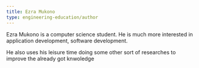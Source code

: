 ```yaml
---
title: Ezra Mukono
type: engineering-education/author
---
```

Ezra Mukono is a computer science  student. He is much more interested in application development, software development.
 
 He also uses his leisure time doing some other sort of researches to improve the already got knwoledge
